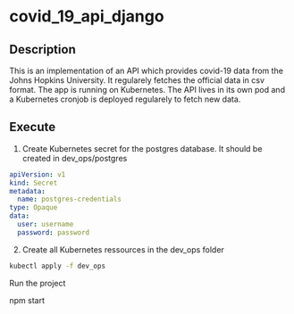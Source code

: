 # covid_19_api_django

## Description
This is an implementation of an API which provides covid-19 data from the Johns Hopkins University. It regularely fetches the official data in csv format.
The app is running on Kubernetes. The API lives in its own pod and a Kubernetes cronjob is deployed regularely to fetch new data.

## Execute
1. Create Kubernetes secret for the postgres database. It should be created in dev_ops/postgres
```yaml
apiVersion: v1
kind: Secret
metadata:
  name: postgres-credentials
type: Opaque
data:
  user: username
  password: password
```

2. Create all Kubernetes ressources in the dev_ops folder
```bash
kubectl apply -f dev_ops
```

Run the project

npm start
